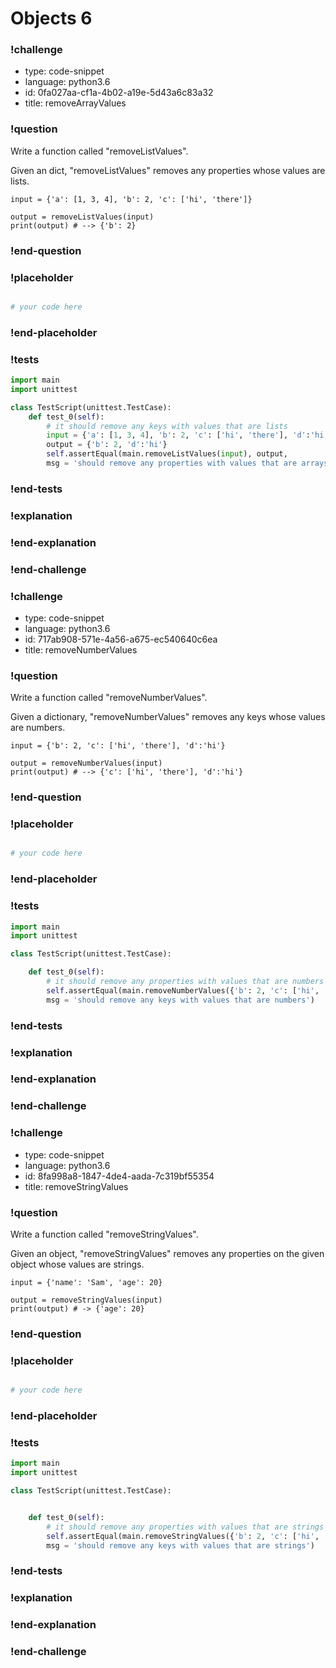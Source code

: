 # Objects 6

### !challenge

* type: code-snippet
* language: python3.6
* id: 0fa027aa-cf1a-4b02-a19e-5d43a6c83a32
* title: removeArrayValues

### !question

Write a function called "removeListValues".

Given an dict, "removeListValues" removes any properties whose values are lists.

```
input = {'a': [1, 3, 4], 'b': 2, 'c': ['hi', 'there']}

output = removeListValues(input)
print(output) # --> {'b': 2}
```

### !end-question

### !placeholder

```python

# your code here

```

### !end-placeholder

### !tests

```python
import main
import unittest

class TestScript(unittest.TestCase):
    def test_0(self):
        # it should remove any keys with values that are lists
        input = {'a': [1, 3, 4], 'b': 2, 'c': ['hi', 'there'], 'd':'hi'}
        output = {'b': 2, 'd':'hi'}
        self.assertEqual(main.removeListValues(input), output,
        msg = 'should remove any properties with values that are arrays')


```

### !end-tests

### !explanation

### !end-explanation

### !end-challenge

### !challenge

* type: code-snippet
* language: python3.6
* id: 717ab908-571e-4a56-a675-ec540640c6ea
* title: removeNumberValues

### !question

Write a function called "removeNumberValues".

Given a dictionary, "removeNumberValues" removes any keys whose values are numbers.

```
input = {'b': 2, 'c': ['hi', 'there'], 'd':'hi'}

output = removeNumberValues(input)
print(output) # --> {'c': ['hi', 'there'], 'd':'hi'}
```

### !end-question

### !placeholder

```python

# your code here


```

### !end-placeholder

### !tests

```python
import main
import unittest

class TestScript(unittest.TestCase):

    def test_0(self):
        # it should remove any properties with values that are numbers
        self.assertEqual(main.removeNumberValues({'b': 2, 'c': ['hi', 'there'], 'd':4}), {'c': ['hi', 'there']},
        msg = 'should remove any keys with values that are numbers')

```

### !end-tests

### !explanation

### !end-explanation

### !end-challenge

### !challenge

* type: code-snippet
* language: python3.6
* id: 8fa998a8-1847-4de4-aada-7c319bf55354
* title: removeStringValues

### !question

Write a function called "removeStringValues".

Given an object, "removeStringValues" removes any properties on the given object whose values are strings.

```
input = {'name': 'Sam', 'age': 20}

output = removeStringValues(input)
print(output) # -> {'age': 20}
```

### !end-question

### !placeholder

```python

# your code here

```

### !end-placeholder

### !tests

```python
import main
import unittest

class TestScript(unittest.TestCase):


    def test_0(self):
        # it should remove any properties with values that are strings
        self.assertEqual(main.removeStringValues({'b': 2, 'c': ['hi', 'there'], 'd':'4'})), {'b': 2, 'c': ['hi', 'there']},
        msg = 'should remove any keys with values that are strings')

```

### !end-tests

### !explanation

### !end-explanation

### !end-challenge
